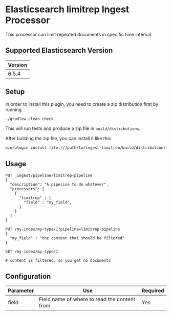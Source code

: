 # Elasticsearch limitrep Ingest Processor

This processor can limit repeated documents in specific time interval.

## Supported Elasticsearch Version

| Version |
| --- |
| 6.5.4   |

## Setup

In order to install this plugin, you need to create a zip distribution first by running

```bash
./gradlew clean check
```

This will run tests and produce a zip file in `build/distributions`.

After building the zip file, you can install it like this

```bash
bin/plugin install file:///path/to/ingest-limitrep/build/distribution/ingest-limitrep-6.5.4.0.zip
```


## Usage

```
PUT _ingest/pipeline/limitrep-pipeline
{
  "description": "A pipeline to do whatever",
  "processors": [
    {
      "limitrep" : {
        "field" : "my_field",
      }
    }
  ]
}

PUT /my-index/my-type/1?pipeline=limitrep-pipeline
{
  "my_field" : "the content that should be filtered"
}

GET /my-index/my-type/1

# content is filtered, so you get no documents
```

## Configuration

| Parameter | Use | Required |
| --- | --- | --- |
| field   | Field name of where to read the content from | Yes |



